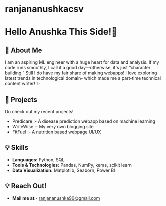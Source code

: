 # ranjananushkacsv


# Hello Anushka This Side!🦁

## 👋 About Me
I am an aspiring ML engineer with a huge heart for data and analysis. If my code runs smoothly, I call it a good day—otherwise, it's just “character building.” Still I do have my fair share of making webapps! I love exploring latest trends in technological domain- which made me a part-time technical content writer! ✨

## 🚀 Projects
Do check out my recent projects!
- Predicare :- A disease prediction webapp based on machine learning 
- WriteWise :- My very own blogging site
- FitFuel :- A nutrition based webpage UI/UX
  
## 💡 Skills
- **Languages:** Python, SQL
- **Tools & Technologies:** Pandas, NumPy, keras, scikit learn
- **Data Visualization:** Matplotlib, Seaborn, Power BI

## 💡 Reach Out!
- **Mail me at**:- ranjananushka90@gmail.com 


<!---
ranjananushkacsv/ranjananushkacsv is a ✨ special ✨ repository because its `README.md` (this file) appears on your GitHub profile.
You can click the Preview link to take a look at your changes.
--->
